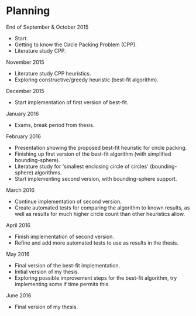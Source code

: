 # Planning

End of September & October 2015

* Start.
* Getting to know the Circle Packing Problem (CPP).
* Literature study CPP.

November 2015

* Literature study CPP heuristics.
* Exploring constructive/greedy heuristic (best-fit algorithm).

December 2015

* Start implementation of first version of best-fit.

January 2016

* Exams, break period from thesis.

February 2016

* Presentation showing the proposed best-fit heuristic for circle packing.
* Finishing up first version of the best-fit algorithm (with simplified bounding-sphere).
* Literature study for 'smallest enclosing circle of circles' (bounding-sphere) algorithms.
* Start implementing second version, with bounding-sphere support.

March 2016

* Continue implementation of second version.
* Create automated tests for comparing the algorithm to known results, as well as results for much higher circle count than other heuristics allow.

April 2016

* Finish implementation of second version.
* Refine and add more automated tests to use as results in the thesis.

May 2016

* Final version of the best-fit implementation.
* Initial version of my thesis.
* Exploring possible improvement steps for the best-fit algorithm, try implementing some if time permits this.

June 2016

* Final version of my thesis.
